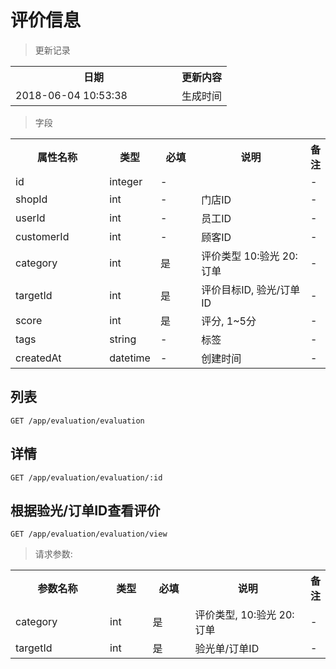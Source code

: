 # 评价信息

> 更新记录

<table>
    <tr>
        <th style="width:250px;">日期</th>
        <th>更新内容</th>
    </tr>
    <tr>
        <td>2018-06-04 10:53:38</td>
        <td>生成时间</td>
    </tr>
</table>

> 字段

<table>
    <tr>
        <th style="width:150px;">属性名称</th>
        <th style="width:60px;">类型</th>
        <th style="width:60px;">必填</th>
        <th style="width:200px;">说明</th>
        <th>备注</th>
    </tr>
    <tr>
        <td>id</td>
        <td>integer</td>
        <td>-</td>
        <td></td>
        <td>-</td>
    </tr>
    <tr>
        <td>shopId</td>
        <td>int</td>
        <td>-</td>
        <td>门店ID</td>
        <td>-</td>
    </tr>
    <tr>
        <td>userId</td>
        <td>int</td>
        <td>-</td>
        <td>员工ID</td>
        <td>-</td>
    </tr>
    <tr>
        <td>customerId</td>
        <td>int</td>
        <td>-</td>
        <td>顾客ID</td>
        <td>-</td>
    </tr>
    <tr>
        <td>category</td>
        <td>int</td>
        <td>是</td>
        <td>评价类型 10:验光 20:订单</td>
        <td>-</td>
    </tr>
    <tr>
        <td>targetId</td>
        <td>int</td>
        <td>是</td>
        <td>评价目标ID, 验光/订单ID</td>
        <td>-</td>
    </tr>
    <tr>
        <td>score</td>
        <td>int</td>
        <td>是</td>
        <td>评分, 1~5分</td>
        <td>-</td>
    </tr>
    <tr>
        <td>tags</td>
        <td>string</td>
        <td>-</td>
        <td>标签</td>
        <td>-</td>
    </tr>    
    <tr>
        <td>createdAt</td>
        <td>datetime</td>
        <td>-</td>
        <td>创建时间</td>
        <td>-</td>
    </tr>
</table>


## 列表

```
GET /app/evaluation/evaluation
```

## 详情

```
GET /app/evaluation/evaluation/:id
```

## 根据验光/订单ID查看评价
```
GET /app/evaluation/evaluation/view
```

> 请求参数: 

<table>
    <tr>
        <th style="width:150px;">参数名称</th>
        <th style="width:60px;">类型</th>
        <th style="width:60px;">必填</th>
        <th style="width:200px;">说明</th>
        <th>备注</th>
    </tr>
    <tr>
        <td>category</td>
        <td>int</td>
        <td>是</td>
        <td>评价类型, 10:验光 20:订单</td>
        <td>-</td>
    </tr>
    <tr>
        <td>targetId</td>
        <td>int</td>
        <td>是</td>
        <td>验光单/订单ID</td>
        <td>-</td>
    </tr>
</table>